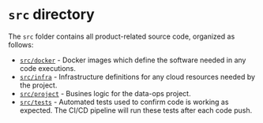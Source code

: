 # `src` directory

The `src` folder contains all product-related source code, organized as follows:

* [`src/docker`](src/docker) - Docker images which define the software needed in any code executions.
* [`src/infra`](src/infra) - Infrastructure definitions for any cloud resources needed by the project.
* [`src/project`](src/demo-project) - Busines logic for the data-ops project.
* [`src/tests`](src/tests) - Automated tests used to confirm code is working as expected. The CI/CD pipeline will run these tests after each code push.
